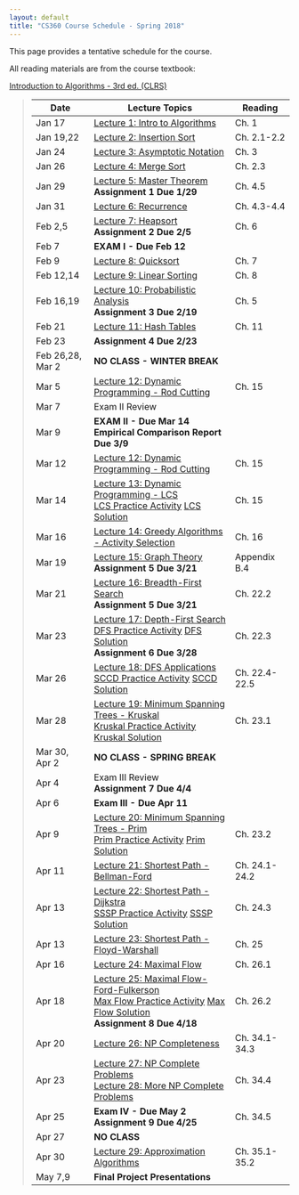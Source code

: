 ```yaml
---
layout: default
title: "CS360 Course Schedule - Spring 2018"
---
```


This page provides a tentative schedule for the course.

All reading materials are from the course textbook:

[Introduction to Algorithms - 3rd ed. (CLRS)](http://mitpress.mit.edu/books/introduction-algorithms)

> Date | Lecture Topics | Reading |
> ---- | -------------- | ------- |
> Jan 17    | [Lecture 1: Intro to Algorithms](../lectures/lecture01.html) | Ch. 1 |
> Jan 19,22 | [Lecture 2: Insertion Sort](../lectures/lecture02.html) | Ch. 2.1-2.2 |
> Jan 24    | [Lecture 3: Asymptotic Notation](../lectures/lecture03.html) | Ch. 3 |
> Jan 26    | [Lecture 4: Merge Sort](../lectures/lecture04.html) | Ch. 2.3 |
> Jan 29    | [Lecture 5: Master Theorem](../lectures/lecture05.html) <br /> **Assignment 1 Due 1/29** | Ch. 4.5 |
> Jan 31    | [Lecture 6: Recurrence](../lectures/lecture06.html) | Ch. 4.3-4.4 |
> Feb 2,5   | [Lecture 7: Heapsort](../lectures/lecture07.html)  <br /> **Assignment 2 Due 2/5** | Ch. 6 |
> Feb 7     | **EXAM I - Due Feb 12**               |             |
> Feb 9     | [Lecture 8: Quicksort](../lectures/lecture08.html) | Ch. 7 |
> Feb 12,14 | [Lecture 9: Linear Sorting](../lectures/lecture09.html)  | Ch. 8 |
> Feb 16,19 | [Lecture 10: Probabilistic Analysis](../lectures/lecture10.html) <br /> **Assignment 3 Due 2/19** | Ch. 5 |
> Feb 21    | [Lecture 11: Hash Tables](../lectures/lecture11.html) | Ch. 11 |
> Feb 23    | **Assignment 4 Due 2/23** |   |
> Feb 26,28, Mar 2 | **NO CLASS - WINTER BREAK** |    |
> Mar 5     | [Lecture 12: Dynamic Programming - Rod Cutting](../lectures/lecture12.html) | Ch. 15 |
> Mar 7     | Exam II Review |    |
> Mar 9     | **EXAM II - Due Mar 14** <br /> **Empirical Comparison Report Due 3/9**               |             |
> Mar 12    | [Lecture 12: Dynamic Programming - Rod Cutting](../lectures/lecture12.html) | Ch. 15 |
> Mar 14    | [Lecture 13: Dynamic Programming - LCS](../lectures/lecture13.html) <br /> [LCS Practice Activity](../handouts/lecture13-LCS-Ex2.pdf) [LCS Solution](../handouts/lecture13-LCS-Ex2Sol.pdf) | Ch. 15 |
> Mar 16    | [Lecture 14: Greedy Algorithms - Activity Selection](../lectures/lecture14.html) | Ch. 16 |
> Mar 19    | [Lecture 15: Graph Theory](../lectures/lecture15.html) <br /> **Assignment 5 Due 3/21** | Appendix B.4 |
> Mar 21    | [Lecture 16: Breadth-First Search](../lectures/lecture16.html) <br /> **Assignment 5 Due 3/21** | Ch. 22.2 |
> Mar 23    | [Lecture 17: Depth-First Search](../lectures/lecture17.html) <br /> [DFS Practice Activity](../handouts/lecture17-dfsact.pdf) [DFS Solution](../handouts/lecture17-dfsact-sol.pdf) <br /> **Assignment 6 Due 3/28** | Ch. 22.3 |
> Mar 26    | [Lecture 18: DFS Applications](../lectures/lecture18.html) <br /> [SCCD Practice Activity](../handouts/lecture18-sccex.pdf) [SCCD Solution](../handouts/lecture18-sccex-sol.pdf) | Ch. 22.4-22.5 |
> Mar 28    | [Lecture 19: Minimum Spanning Trees - Kruskal](../lectures/lecture19.html) <br /> [Kruskal Practice Activity](../handouts/lecture19-Kruskalact.pdf) [Kruskal Solution](../handouts/lecture19-Kruskalactsol.pdf) | Ch. 23.1 |
> Mar 30, Apr 2| **NO CLASS - SPRING BREAK** |   |
> Apr 4     | Exam III Review <br /> **Assignment 7 Due 4/4**  |    |
> Apr 6     | **Exam III - Due Apr 11** |  |
> Apr 9     | [Lecture 20: Minimum Spanning Trees - Prim](../lectures/lecture20.html) <br /> [Prim Practice Activity](../handouts/lecture20-Primact.pdf) [Prim Solution](../handouts/lecture20-Primactsol.pdf) | Ch. 23.2 |
> Apr 11    | [Lecture 21: Shortest Path - Bellman-Ford](../lectures/lecture21.html) | Ch. 24.1-24.2 |
> Apr 13    | [Lecture 22: Shortest Path - Dijkstra](../lectures/lecture22.html) <br /> [SSSP Practice Activity](../handouts/lecture22-ssspact.pdf) [SSSP Solution](../handouts/lecture22-ssspactsol.pdf) | Ch. 24.3 |
> Apr 13    | [Lecture 23: Shortest Path - Floyd-Warshall](../lectures/lecture23.html) | Ch. 25 |
> Apr 16    | [Lecture 24: Maximal Flow](../lectures/lecture24.html) | Ch. 26.1 |
> Apr 18    | [Lecture 25: Maximal Flow- Ford-Fulkerson](../lectures/lecture25.html) <br /> [Max Flow Practice Activity](../handouts/lecture25-maxflowact.pdf) [Max Flow Solution](../handouts/lecture25-maxflowactsol.pdf) <br /> **Assignment 8 Due 4/18** | Ch. 26.2 |
> Apr 20    | [Lecture 26: NP Completeness](../lectures/lecture26.html) | Ch. 34.1-34.3 |
> Apr 23    | [Lecture 27: NP Complete Problems](../lectures/lecture27.html) <br /> [Lecture 28: More NP Complete Problems](../lectures/lecture28.html) | Ch. 34.4 |
> Apr 25    | **Exam IV - Due May 2** <br /> **Assignment 9 Due 4/25** | Ch. 34.5 |
> Apr 27    | **NO CLASS** |  |
> Apr 30    | [Lecture 29: Approximation Algorithms](../lectures/lecture29.html) | Ch. 35.1-35.2 |
> May 7,9   | **Final Project Presentations** |  |













